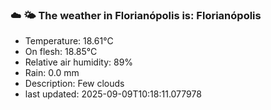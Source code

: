 ### ☁️ 🌤️  The weather in Florianópolis is: Florianópolis

- Temperature: 18.61°C
- On flesh: 18.85°C
- Relative air humidity: 89%
- Rain: 0.0 mm
- Description: Few clouds
- last updated: 2025-09-09T10:18:11.077978
